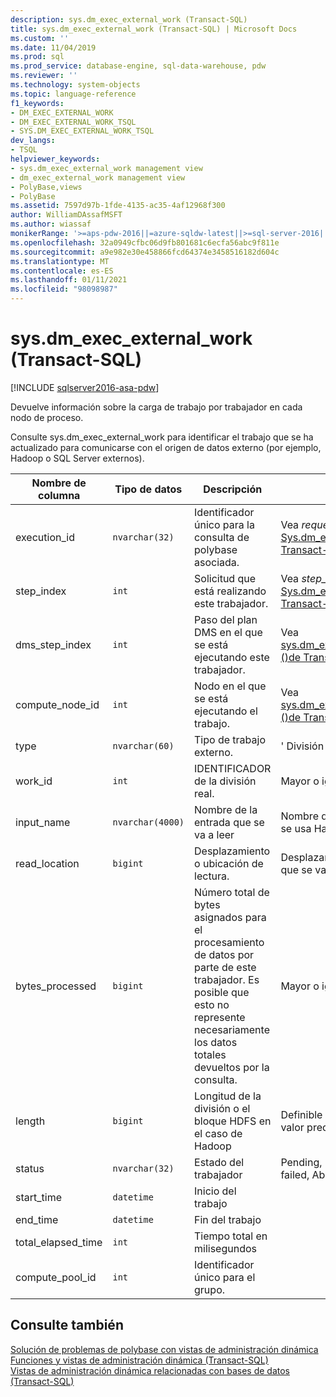 ```yaml
---
description: sys.dm_exec_external_work (Transact-SQL)
title: sys.dm_exec_external_work (Transact-SQL) | Microsoft Docs
ms.custom: ''
ms.date: 11/04/2019
ms.prod: sql
ms.prod_service: database-engine, sql-data-warehouse, pdw
ms.reviewer: ''
ms.technology: system-objects
ms.topic: language-reference
f1_keywords:
- DM_EXEC_EXTERNAL_WORK
- DM_EXEC_EXTERNAL_WORK_TSQL
- SYS.DM_EXEC_EXTERNAL_WORK_TSQL
dev_langs:
- TSQL
helpviewer_keywords:
- sys.dm_exec_external_work management view
- dm_exec_external_work management view
- PolyBase,views
- PolyBase
ms.assetid: 7597d97b-1fde-4135-ac35-4af12968f300
author: WilliamDAssafMSFT
ms.author: wiassaf
monikerRange: '>=aps-pdw-2016||=azure-sqldw-latest||>=sql-server-2016||>=sql-server-linux-2017||=azuresqldb-mi-current'
ms.openlocfilehash: 32a0949cfbc06d9fb801681c6ecfa56abc9f811e
ms.sourcegitcommit: a9e982e30e458866fcd64374e3458516182d604c
ms.translationtype: MT
ms.contentlocale: es-ES
ms.lasthandoff: 01/11/2021
ms.locfileid: "98098987"
---
```

# <a name="sysdm_exec_external_work-transact-sql"></a>sys.dm_exec_external_work (Transact-SQL)
[!INCLUDE [sqlserver2016-asa-pdw](../../includes/applies-to-version/sqlserver2016-asa-pdw.md)]

  Devuelve información sobre la carga de trabajo por trabajador en cada nodo de proceso.  
  
 Consulte sys.dm_exec_external_work para identificar el trabajo que se ha actualizado para comunicarse con el origen de datos externo (por ejemplo, Hadoop o SQL Server externos).  
  
|Nombre de columna|Tipo de datos|Descripción|Intervalo|  
|-----------------|---------------|-----------------|-----------|  
|execution_id|`nvarchar(32)`|Identificador único para la consulta de polybase asociada.|Vea *request_ID* en [Sys.dm_exec_requests &#40;&#41;de Transact-SQL](../../relational-databases/system-dynamic-management-views/sys-dm-exec-requests-transact-sql.md).|  
|step_index|`int`|Solicitud que está realizando este trabajador.|Vea *step_index* en  [Sys.dm_exec_requests &#40;&#41;de Transact-SQL](../../relational-databases/system-dynamic-management-views/sys-dm-exec-requests-transact-sql.md).|  
|dms_step_index|`int`|Paso del plan DMS en el que se está ejecutando este trabajador.|Vea [sys.dm_exec_dms_workers &#40;&#41;de Transact-SQL ](../../relational-databases/system-dynamic-management-views/sys-dm-exec-dms-workers-transact-sql.md).|  
|compute_node_id|`int`|Nodo en el que se está ejecutando el trabajo.|Vea [sys.dm_exec_compute_nodes &#40;&#41;de Transact-SQL ](../../relational-databases/system-dynamic-management-views/sys-dm-exec-compute-nodes-transact-sql.md).|  
|type|`nvarchar(60)`|Tipo de trabajo externo.|' División de archivos '|  
|work_id|`int`|IDENTIFICADOR de la división real.|Mayor o igual que 0.|  
|input_name|`nvarchar(4000)`|Nombre de la entrada que se va a leer|Nombre de archivo cuando se usa Hadoop.|  
|read_location|`bigint`|Desplazamiento o ubicación de lectura.|Desplazamiento del archivo que se va a leer.|  
|bytes_processed|`bigint`|Número total de bytes asignados para el procesamiento de datos por parte de este trabajador. Es posible que esto no represente necesariamente los datos totales devueltos por la consulta. |Mayor o igual que 0.|  
|length|`bigint`|Longitud de la división o el bloque HDFS en el caso de Hadoop|Definible por el usuario. El valor predeterminado es 64M|  
|status|`nvarchar(32)`|Estado del trabajador|Pending, Processing, done, failed, Aborted|  
|start_time|`datetime`|Inicio del trabajo||  
|end_time|`datetime`|Fin del trabajo||  
|total_elapsed_time|`int`|Tiempo total en milisegundos||
|compute_pool_id|`int`|Identificador único para el grupo.|

## <a name="see-also"></a>Consulte también  
 [Solución de problemas de polybase con vistas de administración dinámica](/previous-versions/sql/sql-server-2016/mt146389(v=sql.130))   
 [Funciones y vistas de administración dinámica &#40;Transact-SQL&#41;](~/relational-databases/system-dynamic-management-views/system-dynamic-management-views.md)   
 [Vistas de administración dinámica relacionadas con bases de datos &#40;Transact-SQL&#41;](../../relational-databases/system-dynamic-management-views/database-related-dynamic-management-views-transact-sql.md)  
  
